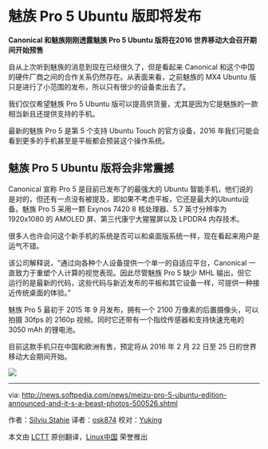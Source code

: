 魅族 Pro 5 Ubuntu 版即将发布
========================================================

**Canonical 和魅族刚刚透露魅族 Pro 5 Ubuntu 版将在2016 世界移动大会召开期间开始预售**

自从上次听到魅族的消息到现在已经很久了，但是看起来 Canonical 和这个中国的硬件厂商之间的合作关系仍然存在。从表面来看，之前魅族的 MX4 Ubuntu 版只是进行了小范围的发布，所以只有很少的设备卖出去了。

我们仅仅希望魅族 Pro 5 Ubuntu 版可以提高供货量，尤其是因为它是魅族的一款相当新且还提供支持的手机。

最新的魅族 Pro 5 是第 5 个支持 Ubuntu Touch 的官方设备，2016 年我们可能会看到更多的手机甚至是平板都会预装这个操作系统。

## 魅族 Pro 5 Ubuntu 版将会非常震撼

Canonical 宣称 Pro 5 是目前已发布了的最强大的 Ubuntu 智能手机，他们说的是对的，但还有一点没有被提及，即如果不考虑平板，它还是最大的Ubuntu设备。魅族 Pro 5 采用一颗 Exynos 7420 8 核处理器、5.7 英寸分辨率为 1920x1080 的 AMOLED 屏、第三代康宁大猩猩屏以及 LPDDR4 内存技术。

很多人也许会问这个新手机的系统是否可以和桌面版系统一样，现在看起来用户是运气不错。

该公司解释说，“通过向各种个人设备提供一个单一的自适应平台，Canonical 一直致力于重塑个人计算的视觉表现。因此尽管魅族 Pro 5 缺少 MHL 输出，但它 运行的是最新的代码，这些代码与新近发布的平板和其它设备一样，可提供一种接近传统桌面的体验。”

魅族 Pro 5 最初于 2015 年 9 月发布，拥有一个 2100 万像素的后置摄像头，可以拍摄 30fps 的 2160p 视频。同时它还带有一个指纹传感器和支持快速充电的 3050 mAh 的锂电池。

目前这款手机只在中国和欧洲有售，预定将从 2016 年 2 月 22 日至 25 日的世界移动大会期间开始。

![](http://i1-news.softpedia-static.com/images/fitted/620x/meizu-pro-5-ubuntu-edition-announced-and-it-s-a-beast-photos-500526-11.jpg)


------------------------------------------------------------------------------

via: http://news.softpedia.com/news/meizu-pro-5-ubuntu-edition-announced-and-it-s-a-beast-photos-500526.shtml

作者：[Silviu Stahie][a]
译者：[osk874](https://github.com/osk874)
校对：[Yuking](https://github.com/Yuking-net)

本文由 [LCTT](https://github.com/LCTT/TranslateProject) 原创翻译，[Linux中国](https://linux.cn/) 荣誉推出

[a]:http://news.softpedia.com/editors/browse/silviu-stahie
